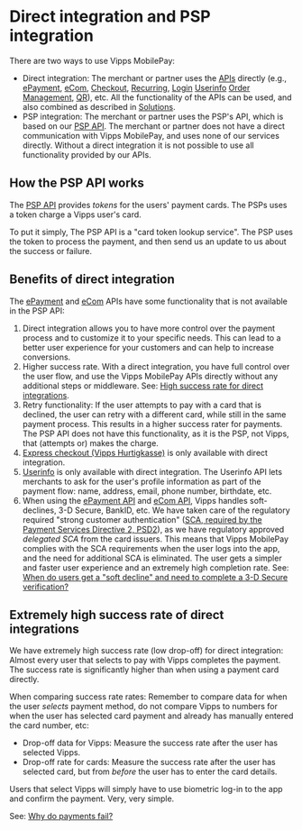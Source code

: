 <!-- START_METADATA
---
title: Direct integration and PSP integration
sidebar_label: Direct integration and PSP integration
description: Direct integration and PSP integration
title: Vipps landing page
pagination_next: null
pagination_prev: null
---
END_METADATA -->

# Direct integration and PSP integration

There are two ways to use Vipps MobilePay:
* Direct integration: The merchant or partner uses the
  [APIs](https://developer.vippsmobilepay.com/docs/APIs)
  directly
  (e.g.,
  [ePayment](https://developer.vippsmobilepay.com/docs/APIs/epayment-api),
  [eCom](https://developer.vippsmobilepay.com/docs/APIs/ecom-api),
  [Checkout](https://developer.vippsmobilepay.com/docs/APIs/checkout-api),
  [Recurring](https://developer.vippsmobilepay.com/docs/APIs/recurring-api),
  [Login](https://developer.vippsmobilepay.com/docs/APIs/login-api)
  [Userinfo](https://developer.vippsmobilepay.com/docs/APIs/userinfo-api)
  [Order Management](https://developer.vippsmobilepay.com/docs/APIs/order-management-api),
  [QR](https://developer.vippsmobilepay.com/docs/APIs/qr-api)),
  etc.
  All the functionality of the APIs can be used, and also combined as described
  in
  [Solutions](https://developer.vippsmobilepay.com/docs/vipps-solutions).
* PSP integration: The merchant or partner uses the PSP's API, which is
  based on our
  [PSP API](https://developer.vippsmobilepay.com/docs/APIs/psp-api).
  The merchant or partner does not have a direct communication with
  Vipps MobilePay, and uses none of our services directly.
  Without a direct integration it is not possible to use all functionality
  provided by our APIs.

## How the PSP API works

The
[PSP API](https://developer.vippsmobilepay.com/docs/APIs/psp-api)
provides _tokens_ for the users' payment cards. The PSPs uses a token
charge a Vipps user's card.

To put it simply, The PSP API is a "card token lookup service". The PSP uses the
token to process the payment, and then send us an update to us about the success
or failure.

## Benefits of direct integration

The
[ePayment](https://developer.vippsmobilepay.com/docs/APIs/epayment-api)
and
[eCom](https://developer.vippsmobilepay.com/docs/APIs/ecom-api)
APIs have some functionality that is not available in the PSP API:

1. Direct integration allows you to have more control over the payment process
   and to customize it to your specific needs. This can lead to a better user
  experience for your customers and can help to increase conversions.
2. Higher success rate.
   With a direct integration, you have full control over the user flow,
   and use the Vipps MobilePay APIs directly without any additional steps or
   middleware.
   See:
   [High success rate for direct integrations](../faqs/common-problems-faq#high-success-rate-for-direct-integrations).
3. Retry functionality: If the user attempts to pay with a card that is declined,
   the user can retry with a different card, while still in the same payment process.
   This results in a higher success rater for payments.
   The PSP API does not have this functionality, as it is the PSP, not Vipps,
   that (attempts or) makes the charge.
4. [Express checkout (Vipps Hurtigkasse)](https://developer.vippsmobilepay.com/docs/APIs/ecom-api/vipps-ecom-api#express-checkout-payments)
   is only available with direct integration.
5. [Userinfo](https://developer.vippsmobilepay.com/docs/APIs/ecom-api/vipps-ecom-api#userinfo)
   is only available with direct integration.
   The Userinfo API lets merchants to ask for the user's profile information as
   part of the payment flow: name, address, email, phone number, birthdate, etc.
6. When using the
   [ePayment API](https://developer.vippsmobilepay.com/docs/APIs/epayment-api)
   and
   [eCom API](https://developer.vippsmobilepay.com/docs/APIs/ecom-api),
   Vipps handles soft-declines, 3-D Secure, BankID, etc.
   We have taken care of the regulatory required "strong customer authentication"
   ([SCA, required by the Payment Services Directive 2, PSD2](https://en.wikipedia.org/wiki/Strong_customer_authentication)),
   as we have regulatory approved _delegated SCA_ from the card issuers.
   This means that Vipps MobilePay complies with the SCA requirements when the
   user logs into the app, and the need for additional SCA is eliminated.
   The user gets a simpler and faster user experience
   and an extremely high completion rate.
   See:
   [When do users get a "soft decline" and need to complete a 3-D Secure verification?](https://developer.vippsmobilepay.com/docs/vipps-developers/faqs/users-and-payments-faq#when-do-users-get-a-soft-decline-and-need-to-complete-a-3-d-secure-verification)

## Extremely high success rate of direct integrations

We have extremely high success rate (low drop-off) for direct integration:
Almost every user that selects to pay with Vipps completes the payment. The
success rate is significantly higher than when using a payment card directly.

When comparing success rate rates: Remember to compare data for when the
user _selects_ payment method, do not compare Vipps to numbers for when the
user has selected card payment and already has manually entered the card number, etc:

* Drop-off data for Vipps: Measure the success rate after the user has selected Vipps.
* Drop-off rate for cards: Measure the success rate after the user has selected card,
  but from _before_ the user has to enter the card details.

Users that select Vipps will simply have to use biometric log-in to the app and
confirm the payment. Very, very simple.

See:
[Why do payments fail?](../faqs/common-problems-faq#why-do-payments-fail)
